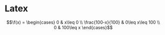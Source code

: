 # Latex

``` math
\f(x) = \begin{cases} 
  0 & x\leq 0 \\
  \frac{100-x}{100} & 0\leq x\leq 100 \\
  0 & 100\leq x 
\end{cases}
```